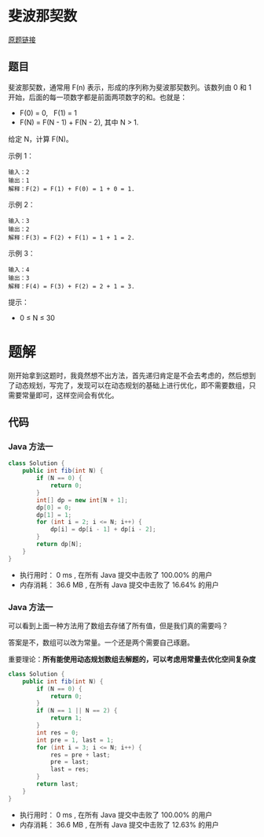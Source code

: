 # 斐波那契数

[原题链接](https://leetcode-cn.com/problems/fibonacci-number/)

## 题目

斐波那契数，通常用 F(n) 表示，形成的序列称为斐波那契数列。该数列由 0 和 1 开始，后面的每一项数字都是前面两项数字的和。也就是：

- F(0) = 0,   F(1) = 1
- F(N) = F(N - 1) + F(N - 2), 其中 N > 1.

给定 N，计算 F(N)。


示例 1：
```text
输入：2
输出：1
解释：F(2) = F(1) + F(0) = 1 + 0 = 1.
```

示例 2：
```text
输入：3
输出：2
解释：F(3) = F(2) + F(1) = 1 + 1 = 2.
```

示例 3：
```text
输入：4
输出：3
解释：F(4) = F(3) + F(2) = 2 + 1 = 3.
```


提示：
- 0 ≤ N ≤ 30

# 题解

刚开始拿到这题时，我竟然想不出方法，首先递归肯定是不会去考虑的，然后想到了动态规划，写完了，发现可以在动态规划的基础上进行优化，即不需要数组，只需要常量即可，这样空间会有优化。

## 代码

### Java 方法一

```java
class Solution {
    public int fib(int N) {
        if (N == 0) {
            return 0;
        }
        int[] dp = new int[N + 1];
        dp[0] = 0;
        dp[1] = 1;
        for (int i = 2; i <= N; i++) {
            dp[i] = dp[i - 1] + dp[i - 2];
        }
        return dp[N];
    }
}
```

- 执行用时： 0 ms , 在所有 Java 提交中击败了 100.00% 的用户 
- 内存消耗： 36.6 MB , 在所有 Java 提交中击败了 16.64% 的用户

### Java 方法一

可以看到上面一种方法用了数组去存储了所有值，但是我们真的需要吗？

答案是不，数组可以改为常量。一个还是两个需要自己琢磨。

重要理论：**所有能使用动态规划数组去解题的，可以考虑用常量去优化空间复杂度**

```java
class Solution {
    public int fib(int N) {
        if (N == 0) {
            return 0;
        }
        if (N == 1 || N == 2) {
            return 1;
        }
        int res = 0;
        int pre = 1, last = 1;
        for (int i = 3; i <= N; i++) {
            res = pre + last;
            pre = last;
            last = res;
        }
        return last;
    }
}
```

- 执行用时： 0 ms , 在所有 Java 提交中击败了 100.00% 的用户 
- 内存消耗： 36.6 MB , 在所有 Java 提交中击败了 12.63% 的用户




